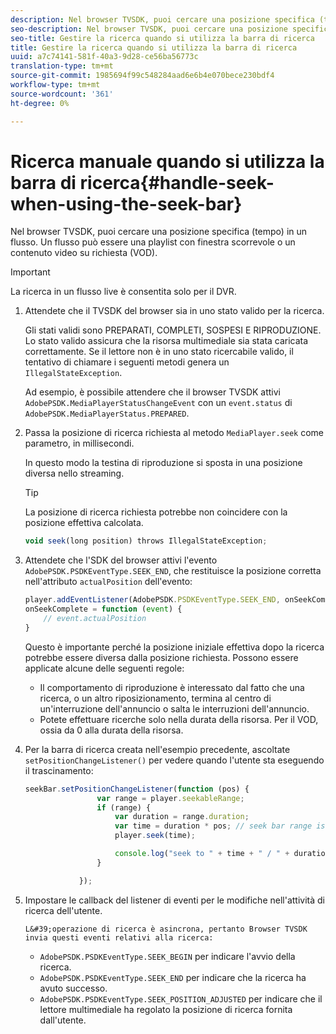 ```yaml
---
description: Nel browser TVSDK, puoi cercare una posizione specifica (tempo) in un flusso. Un flusso può essere una playlist con finestra scorrevole o un contenuto video su richiesta (VOD).
seo-description: Nel browser TVSDK, puoi cercare una posizione specifica (tempo) in un flusso. Un flusso può essere una playlist con finestra scorrevole o un contenuto video su richiesta (VOD).
seo-title: Gestire la ricerca quando si utilizza la barra di ricerca
title: Gestire la ricerca quando si utilizza la barra di ricerca
uuid: a7c74141-581f-40a3-9d28-ce56ba56773c
translation-type: tm+mt
source-git-commit: 1985694f99c548284aad6e6b4e070bece230bdf4
workflow-type: tm+mt
source-wordcount: '361'
ht-degree: 0%

---
```



# Ricerca manuale quando si utilizza la barra di ricerca{#handle-seek-when-using-the-seek-bar}

Nel browser TVSDK, puoi cercare una posizione specifica (tempo) in un flusso. Un flusso può essere una playlist con finestra scorrevole o un contenuto video su richiesta (VOD).

>[!IMPORTANT]
>
>La ricerca in un flusso live è consentita solo per il DVR.

1. Attendete che il TVSDK del browser sia in uno stato valido per la ricerca.

   Gli stati validi sono PREPARATI, COMPLETI, SOSPESI E RIPRODUZIONE. Lo stato valido assicura che la risorsa multimediale sia stata caricata correttamente. Se il lettore non è in uno stato ricercabile valido, il tentativo di chiamare i seguenti metodi genera un `IllegalStateException`.

   Ad esempio, è possibile attendere che il browser TVSDK attivi `AdobePSDK.MediaPlayerStatusChangeEvent` con un `event.status` di `AdobePSDK.MediaPlayerStatus.PREPARED`.

1. Passa la posizione di ricerca richiesta al metodo `MediaPlayer.seek` come parametro, in millisecondi.

   In questo modo la testina di riproduzione si sposta in una posizione diversa nello streaming.

   >[!TIP]
   >
   >La posizione di ricerca richiesta potrebbe non coincidere con la posizione effettiva calcolata.

   ```js
   void seek(long position) throws IllegalStateException;
   ```

1. Attendete che l&#39;SDK del browser attivi l&#39;evento `AdobePSDK.PSDKEventType.SEEK_END`, che restituisce la posizione corretta nell&#39;attributo `actualPosition` dell&#39;evento:

   ```js
   player.addEventListener(AdobePSDK.PSDKEventType.SEEK_END, onSeekComplete); 
   onSeekComplete = function (event) {
       // event.actualPosition
   }
   ```

   Questo è importante perché la posizione iniziale effettiva dopo la ricerca potrebbe essere diversa dalla posizione richiesta. Possono essere applicate alcune delle seguenti regole:

   * Il comportamento di riproduzione è interessato dal fatto che una ricerca, o un altro riposizionamento, termina al centro di un&#39;interruzione dell&#39;annuncio o salta le interruzioni dell&#39;annuncio.
   * Potete effettuare ricerche solo nella durata della risorsa. Per il VOD, ossia da 0 alla durata della risorsa.

1. Per la barra di ricerca creata nell&#39;esempio precedente, ascoltate `setPositionChangeListener()` per vedere quando l&#39;utente sta eseguendo il trascinamento:

   ```js
   seekBar.setPositionChangeListener(function (pos) { 
                   var range = player.seekableRange; 
                   if (range) { 
                       var duration = range.duration; 
                       var time = duration * pos; // seek bar range is [0,1] 
                       player.seek(time); 
   
                       console.log("seek to " + time + " / " + duration); 
                   } 
   
               }); 
   ```

1. Impostare le callback del listener di eventi per le modifiche nell&#39;attività di ricerca dell&#39;utente.

       L&#39;operazione di ricerca è asincrona, pertanto Browser TVSDK invia questi eventi relativi alla ricerca:
   
   * `AdobePSDK.PSDKEventType.SEEK_BEGIN` per indicare l&#39;avvio della ricerca.
   * `AdobePSDK.PSDKEventType.SEEK_END` per indicare che la ricerca ha avuto successo.
   * `AdobePSDK.PSDKEventType.SEEK_POSITION_ADJUSTED` per indicare che il lettore multimediale ha regolato la posizione di ricerca fornita dall&#39;utente.

